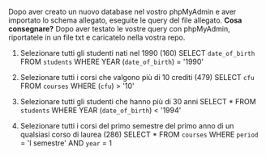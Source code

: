 Dopo aver creato un nuovo database nel vostro phpMyAdmin e aver importato lo schema allegato, eseguite le query del file allegato.
**Cosa consegnare?**
Dopo aver testato le vostre query con phpMyAdmin, riportatele in un file txt e caricatelo nella vostra repo.

1. Selezionare tutti gli studenti nati nel 1990 (160)
SELECT `date_of_birth`
FROM `students`
WHERE YEAR (`date_of_birth`) = '1990'

2. Selezionare tutti i corsi che valgono più di 10 crediti (479)
SELECT `cfu`
FROM `courses`
WHERE (`cfu`) > '10'

3. Selezionare tutti gli studenti che hanno più di 30 anni
SELECT *
FROM `students`
WHERE YEAR (`date_of_birth`) < '1994'

4. Selezionare tutti i corsi del primo semestre del primo anno di un qualsiasi corso di
laurea (286)
SELECT * 
FROM `courses`
WHERE `period` = 'I semestre'
AND `year` = 1